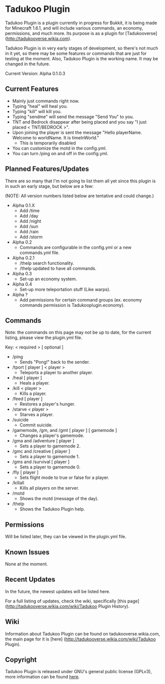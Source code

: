 Tadukoo Plugin
==============

Tadukoo Plugin is a plugin currently in progress for Bukkit, it is being made
for Minecraft 1.6.1, and will include various commands, an economy, permissions,
and much more. Its purpose is as a plugin for [Tadukooverse] (http://tadukooverse.wikia.com).

Tadukoo Plugin is in very early stages of development, so there's not much in it yet, so there may be some 
features or commands that are just for testing at the moment. Also, Tadukoo Plugin is the working name.
It may be changed in the future.

Current Version: Alpha 0.1.0.3

Current Features
----------
* Mainly just commands right now.
* Typing "heal" will heal you.
* Typing "kill" will kill you.
* Typing "sendme" will send the message "Send You" to you.
* TNT and Bedrock disappear after being placed and you say "I just placed < TNT/BEDROCK >".
* Upon joining the player is sent the message "Hello playerName. Welcome to worldName. It is timeInWorld."
    * This is temporarily disabled
* You can customize the motd in the config.yml.
* You can turn /ping on and off in the config.yml.

Planned Features/Updates
----------
There are so many that I'm not going to list them all yet since this plugin is in such an early stage, but below are a few:

(NOTE: All version numbers listed below are tentative and could change.)
* Alpha 0.1.X
    * Add /time
	* Add /day
	* Add /night
	* Add /sun
	* Add /rain
	* Add /storm
* Alpha 0.2
    * Commands are configurable in the config.yml or a new commands.yml file.
* Alpha 0.2.1
    * /thelp search functionality.
    * /thelp updated to have all commands.
* Alpha 0.3
    * Set-up an economy system.
* Alpha 0.4
    * Set-up more teleportation stuff (Like warps).
* Alpha ?
    * Add permissions for certain command groups (ex. economy commands permission is Tadukooplugin.economy).

Commands
----------
Note: the commands on this page may not be up to date, for the current listing, please view the plugin.yml file.

Key:
  < required > [ optional ]

* /ping
    * Sends "Pong!" back to the sender.
* /tport [ player ] < player >
    * Teleports a player to another player.
* /heal [ player ]
    * Heals a player.
* /kill < player >
    * Kills a player.
* /feed [ player ]
    * Restores a player's hunger.
* /starve < player >
    * Starves a player.
* /suicide
    * Commit suicide.
* /gamemode, /gm, and /gmt [ player ] [ gamemode ]
    * Changes a player's gamemode.
* /gma and /adventure [ player ]
    * Sets a player to gamemode 2.
* /gmc and /creative [ player ]
    * Sets a player to gamemode 1.
* /gms and /survival [ player ]
    * Sets a player to gamemode 0.
* /fly [ player ]
    * Sets flight mode to true or false for a player.
* /killall
    * Kills all players on the server.
* /motd
    * Shows the motd (message of the day).
* /thelp
    * Shows the Tadukoo Plugin help.

Permissions
----------
Will be listed later, they can be viewed in the plugin.yml file.

Known Issues
----------
None at the moment.

Recent Updates
----------
In the future, the newest updates will be listed here.

For a full listing of updates, check the wiki, specifically [this page] (http://tadukooverse.wikia.com/wiki/Tadukoo Plugin History).

Wiki
----------
Information about Tadukoo Plugin can be found on tadukooverse.wikia.com, the main page for it is [here] (http://tadukooverse.wikia.com/wiki/Tadukoo Plugin).

Copyright
----------

Tadukoo Plugin is released under GNU's general public license (GPLv3), 
more information can be found [here](http://www.gnu.org/licenses/gpl.html).
